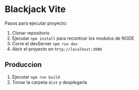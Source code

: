 # Blackjack Vite

Pasos para ejecutar proyecto:

1. Clonar repositorio
2. Ejecutar ```npm install``` para recontruir los modulos de NODE
3. Corre el devServer ```npm run dev```
4. Abrir el proyecto en ```http://localhost:3000```

## Produccion

1. Ejecutar ```npm run build```
2. Tomar la carpeta ```dist``` y desplegarla